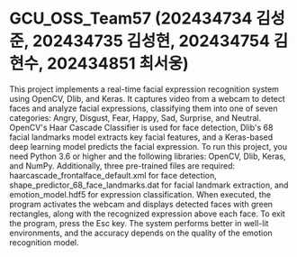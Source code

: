# GCU_OSS_Team57 (202434734 김성준, 202434735 김성현, 202434754 김현수, 202434851 최서웅)
This project implements a real-time facial expression recognition system using OpenCV, Dlib, and Keras.
It captures video from a webcam to detect faces and analyze facial expressions, classifying them into one of seven categories: 
Angry, Disgust, Fear, Happy, Sad, Surprise, and Neutral. OpenCV's Haar Cascade Classifier is used for face detection,
Dlib's 68 facial landmarks model extracts key facial features, and a Keras-based deep learning model predicts the facial expression.
To run this project, you need Python 3.6 or higher and the following libraries: OpenCV, Dlib, Keras, and NumPy.
Additionally, three pre-trained files are required:
haarcascade_frontalface_default.xml for face detection, shape_predictor_68_face_landmarks.dat for facial landmark extraction, and emotion_model.hdf5 for expression classification.
When executed, the program activates the webcam and displays detected faces with green rectangles, along with the recognized expression above each face. 
To exit the program, press the Esc key. The system performs better in well-lit environments, and the accuracy depends on the quality of the emotion recognition model.
